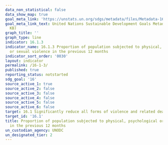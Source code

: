 ```yaml
---
data_non_statistical: false
data_show_map: true
goal_meta_link: 'https://unstats.un.org/sdgs/metadata/files/Metadata-16-01-03.pdf '
goal_meta_link_text: United Nations Sustainable Development Goals Metadata (PDF 217
  KB)
graph_title: ''
graph_type: line
indicator: 16.1.3
indicator_name: 16.1.3 Proportion of population subjected to physical, psychological
  or sexual violence in the previous 12 months
indicator_sort_order: '0030'
layout: indicator
permalink: /16-1-3/
published: true
reporting_status: notstarted
sdg_goal: '16'
source_active_1: true
source_active_2: false
source_active_3: false
source_active_4: false
source_active_5: false
source_active_6: false
target: 16.1 Significantly reduce all forms of violence and related death rates everywhere
target_id: '16.1'
title: Proportion of population subjected to physical, psychological or sexual violence
  in the previous 12 months
un_custodian_agency: UNODC
un_designated_tier: 2
---
```

